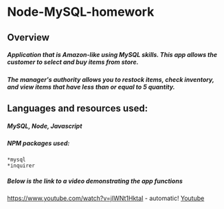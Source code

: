 # **Node-MySQL-homework**

## **Overview**

##### Application that is Amazon-like using MySQL skills. This app allows the customer to select and buy items from store. 
##### The manager's authority allows you to restock items, check inventory, and view items that have less than or equal to 5 quantity. 

## **Languages and resources used:**

##### MySQL, Node, Javascript

##### NPM packages used:
	*mysql
	*inquirer

##### Below is the link to a video demonstrating the app functions 
https://www.youtube.com/watch?v=jIWNt1HktaI - automatic!
[Youtube](https://www.youtube.com/watch?v=jIWNt1HktaI)